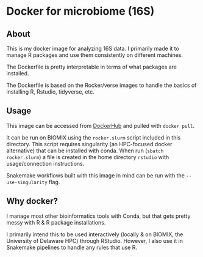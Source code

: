 # Docker for microbiome (16S)

## About
This is my docker image for analyzing 16S data. I primarily made it to manage R packages and use them consistently on different machines.

The Dockerfile is pretty interpretable in terms of what packages are installed.

The Dockerfile is based on the Rocker/verse images to handle the basics of installing R, Rstudio, tidyverse, etc. 

## Usage
This image can be accessed from [DockerHub](dockerhub.com/eandersk/) and pulled with `docker pull`.

It can be run on BIOMIX using the `rocker.slurm` script included in this directory. This script requires singularity (an HPC-focused docker alternative) that can be installed with conda. When run (`sbatch rocker.slurm`) a file is created in the home directory `rstudio` with usage/connection instructions.

Snakemake workflows built with this image in mind can be run with the `--use-singularity` flag.


## Why docker?
I manage most other bioinformatics tools with Conda, but that gets pretty messy with R & R package installations.

I primarily intend this to be used interactively (locally & on BIOMIX, the University of Delaware HPC) through RStudio. However, I also use it in Snakemake pipelines to handle any rules that use R.